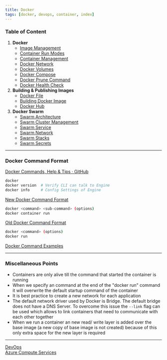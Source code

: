 ```yaml
---
title: Docker
tags: [docker, devops, container, index]
---
```


### Table of Content

1. **Docker**
	* [Image Management](Docker%20Essentials/Image%20Management.md)
	* [Container Run Modes](Docker%20Essentials/Container%20Run%20Modes.md)
	* [Container Management](Docker%20Essentials/Container%20Management.md)
	* [Docker Network](Docker%20Essentials/Docker%20Network.md)
	* [Docker Volumes](Docker%20Essentials/Docker%20Volumes.md)
	* [Docker Compose](Docker%20Essentials/Docker%20Compose.md)
	* [Docker Prune Command](Docker%20Essentials/Docker%20Prune%20Command.md)
	* [Docker Health Check](Docker%20Essentials/Docker%20Health%20Check.md)
2. **Building & Publishing Images**
	* [Docker File](Building%20Docker%20Image/Docker%20File.md)
	* [Building Docker Image](Building%20Docker%20Image/Building%20Docker%20Image.md)
	* [Docker Hub](Building%20Docker%20Image/Docker%20Hub.md)
3. **Docker Swarm**
	* [Swarm Architecture](Docker%20Swarm/Swarm%20Architecture.md)
	* [Swarm Cluster Management](Docker%20Swarm/Swarm%20Cluster%20Management.md)
	* [Swarm Service](Docker%20Swarm/Swarm%20Service.md)
	* [Swarm Network](Docker%20Swarm/Swarm%20Network.md)
	* [Swarm Stacks](Docker%20Swarm/Swarm%20Stacks.md)
	* [Swarm Secrets](Docker%20Swarm/Swarm%20Secrets.md)

---

### Docker Command Format

[Docker Commands, Help & Tips · GitHub](https://gist.github.com/bradtraversy/89fad226dc058a41b596d586022a9bd3)

````bash
docker
docker version 	# Verify CLI can talk to Engine
docker info     # Config Settings of Engine
````

<u>New Docker Command Format</u>

````bash
docker <command> <sub-command> (options)
docker container run
````

<u>Old Docker Command Format</u>

````bash
docker <command> (options)
docker run
````

[Docker Command Examples](Docker%20Command%20Examples.md)

---

### Miscellaneous Points

* Containers are only alive till the command that started the container is running
* When we specify an command at the end of the "docker run" command it will overwrite the default startup command of the container
* It is best practice to create a new network for each application
* The default network driver used by Docker is Bridge. The default bridge does not have a DNS Server. To overcome this issue the `--link` flag can be used which allows to link containers that need to communicate with each other together
* When we run a container an new read/ write layer is added over the base image (a new copy of base image is not created) because of this only extra space for the new layer is required

---

[DevOps](../DevOps.md)  
[Azure Compute Services](../../../Cloud%20Service%20Providers/Azure/Azure%20Other%20Services/Azure%20Compute%20Services.md)